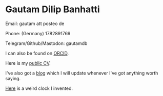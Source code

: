 # Gautam Dilip Banhatti

Email: gautam att posteo de

Phone: (Germany) 1782891769

Telegram/Github/Mastodon: gautamdb

I can also be found on [ORCID](https://orcid.org/0000-0002-8668-310X).

Here is my [public CV](docs/publicCV.pdf).

I've also got a [blog](blog) which I will update whenever I've got anything worth saying.

[Here](timekeeping/watchface.html) is a weird clock I invented.
